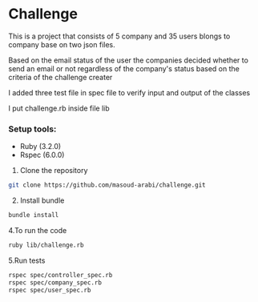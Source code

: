 # Challenge

This is a project that consists of 5 company and 35 users
blongs to company base on two json files.

Based on the email status of the user the companies decided whether to send an email or not regardless of the company's status based on the criteria of the challenge creater

I added three test file in spec file to verify input and output of the classes

I put challenge.rb inside file lib


### Setup tools:
- Ruby (3.2.0)
- Rspec (6.0.0)

1. Clone the repository
```bash
git clone https://github.com/masoud-arabi/challenge.git
```

2. Install bundle
```bash
bundle install
```


4.To run the code
```bash
ruby lib/challenge.rb
```

5.Run tests
```bash
rspec spec/controller_spec.rb
rspec spec/company_spec.rb
rspec spec/user_spec.rb
```